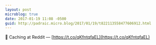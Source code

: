 ```yaml
---
layout: post
microblog: true
date: 2017-01-19 11:08 -0500
guid: http://padraic.micro.blog/2017/01/19/t822113558477606912.html
---
```

🔗 Caching at Reddit — [https://t.co/qKfntqfaEL](https://t.co/qKfntqfaEL)
